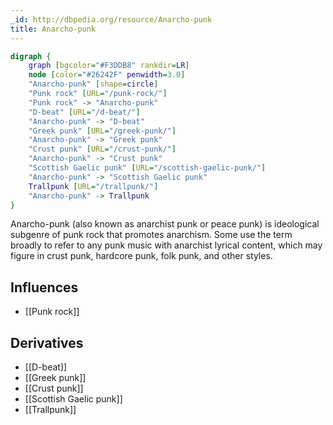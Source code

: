 ```yaml
---
_id: http://dbpedia.org/resource/Anarcho-punk
title: Anarcho-punk
---
```


```dot
digraph {
	graph [bgcolor="#F3DDB8" rankdir=LR]
	node [color="#26242F" penwidth=3.0]
	"Anarcho-punk" [shape=circle]
	"Punk rock" [URL="/punk-rock/"]
	"Punk rock" -> "Anarcho-punk"
	"D-beat" [URL="/d-beat/"]
	"Anarcho-punk" -> "D-beat"
	"Greek punk" [URL="/greek-punk/"]
	"Anarcho-punk" -> "Greek punk"
	"Crust punk" [URL="/crust-punk/"]
	"Anarcho-punk" -> "Crust punk"
	"Scottish Gaelic punk" [URL="/scottish-gaelic-punk/"]
	"Anarcho-punk" -> "Scottish Gaelic punk"
	Trallpunk [URL="/trallpunk/"]
	"Anarcho-punk" -> Trallpunk
}
```

Anarcho-punk (also known as anarchist punk or peace punk) is ideological subgenre of punk rock that promotes anarchism. Some use the term broadly to refer to any punk music with anarchist lyrical content, which may figure in crust punk, hardcore punk, folk punk, and other styles.

## Influences
- [[Punk rock]]

## Derivatives
- [[D-beat]]
- [[Greek punk]]
- [[Crust punk]]
- [[Scottish Gaelic punk]]
- [[Trallpunk]]
